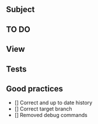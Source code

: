 ## Subject

<!-- Don't forget :
    - semantic commit
    - id of task if needed
-->

## TO DO

## View

## Tests

## Good practices

- [] Correct and up to date history
- [] Correct target branch
- [] Removed debug commands

<!-- Pour cocher: [x] -->
